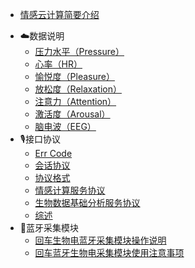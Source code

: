 * [情感云计算简要介绍](README.md)

- ☁️数据说明
  * [压力水平（Pressure）](☁️数据说明/压力水平（Pressure）.md)
  * [心率（HR）](☁️数据说明/心率（HR）.md)
  * [愉悦度（Pleasure）](☁️数据说明/愉悦度（Pleasure）.md)
  * [放松度（Relaxation）](☁️数据说明/放松度（Relaxation）.md)
  * [注意力（Attention）](☁️数据说明/注意力（Attention）.md)
  * [激活度（Arousal）](☁️数据说明/激活度（Arousal）.md)
  * [脑电波（EEG）](☁️数据说明/脑电波（EEG）.md)
- 🎙接口协议
  * [Err Code](🎙接口协议/ErrCode.md)
  * [会话协议](🎙接口协议/会话协议.md)
  * [协议格式](🎙接口协议/协议格式.md)
  * [情感计算服务协议](🎙接口协议/情感计算服务协议.md)
  * [生物数据基础分析服务协议](🎙接口协议/生物数据基础分析服务协议.md)
  * [综述](🎙接口协议/综述.md)
- 📲蓝牙采集模块
  * [回车生物电蓝牙采集模块操作说明](📲蓝牙采集模块/回车生物电蓝牙采集模块操作说明.md)
  * [回车蓝牙生物电采集模块使用注意事项](📲蓝牙采集模块/回车蓝牙生物电采集模块使用注意事项.md)

